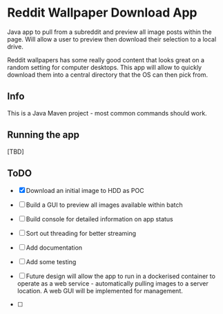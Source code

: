 # Reddit Wallpaper Download App

Java app to pull from a subreddit and preview all image posts within the page. Will allow a user to preview then download their selection to a local drive.

Reddit wallpapers has some really good content that looks great on a random setting for computer desktops. This app will allow to quickly download them into a central directory that the OS can then pick from.

## Info

This is a Java Maven project - most common commands should work.

## Running the app

[TBD]

## ToDO

- [x] Download an initial image to HDD as POC

- [ ] Build a GUI to preview all images available within batch

- [ ] Build console for detailed information on app status

- [ ] Sort out threading for better streaming

- [ ] Add documentation

- [ ] Add some testing

- [ ] Future design will allow the app to run in a dockerised container to operate as a web service - automatically pulling images to a server location. A web GUI will be implemented for management.

- [ ]

